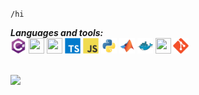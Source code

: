 `/hi`

***Languages and tools:***</br>
  <a href="#"><img src="https://raw.githubusercontent.com/devicons/devicon/master/icons/csharp/csharp-original.svg" width="25" height="25"/></a>
  <a href="#"><img src="https://golang.org/lib/godoc/images/go-logo-blue.svg" width="25" height="25"/></a>
  <a href="#"><img src="https://angular.io/assets/images/logos/angular/angular.svg" width="25" height="25"/></a>
  <a href="#"><img src="https://raw.githubusercontent.com/devicons/devicon/master/icons/typescript/typescript-original.svg" width="25" height="25"/></a>
  <a href="#"><img src="https://raw.githubusercontent.com/devicons/devicon/master/icons/javascript/javascript-original.svg" width="25" height="25"/></a>
  <a href="#"><img src="https://raw.githubusercontent.com/devicons/devicon/master/icons/python/python-original.svg" width="25" height="25"/></a>
  <a href="#"><img src="https://raw.githubusercontent.com/devicons/devicon/master/icons/matlab/matlab-original.svg" width="25" height="25"/></a>
  <a href="#"><img src="https://raw.githubusercontent.com/devicons/devicon/master/icons/docker/docker-original.svg" width="25" height="25"/></a>
  <a href="#"><img src="https://avatars.githubusercontent.com/u/426196?s=200&v=4" width="25" height="25"/></a>
  <a href="#"><img src="https://raw.githubusercontent.com/devicons/devicon/master/icons/git/git-original.svg" width="25" height="25"/></a>

</br>
<img height="200" src="https://s6.gifyu.com/images/v2v-gif.gif">
